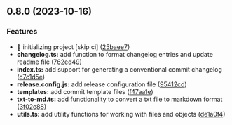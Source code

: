 ## 0.8.0 (2023-10-16)


### Features

* 🎉 initializing project [skip ci] ([25baee7](https://github.com/snrankin/generate-wp-readme/commit/25baee7d2c861ccf1ca044a5e3619225c376b948))
* **changelog.ts:** add function to format changelog entries and update readme file ([762ed49](https://github.com/snrankin/generate-wp-readme/commit/762ed492c09e7ebeb578a3b4b47e22faa703e6df))
* **index.ts:** add support for generating a conventional commit changelog ([c7c1d5e](https://github.com/snrankin/generate-wp-readme/commit/c7c1d5e0ed50b36eff905df1929536f12b5d92b2))
* **release.config.js:** add release configuration file ([95412cd](https://github.com/snrankin/generate-wp-readme/commit/95412cd09babbaf31fd3c0ad02cdf9169048c52c))
* **templates:** add commit template files ([f47aa1e](https://github.com/snrankin/generate-wp-readme/commit/f47aa1e229370fb5684dd7e1aeb8f653d77a3d2f))
* **txt-to-md.ts:** add functionality to convert a txt file to markdown format ([3f02c88](https://github.com/snrankin/generate-wp-readme/commit/3f02c886f661c502da4b4c8c89d0e75194819759))
* **utils.ts:** add utility functions for working with files and objects ([de1a0f4](https://github.com/snrankin/generate-wp-readme/commit/de1a0f4be70a4431daa210ce0018fd292a3ea0b3))

